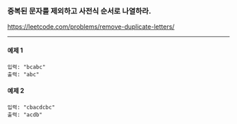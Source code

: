 ### 중복된 문자를 제외하고 사전식 순서로 나열하라.
https://leetcode.com/problems/remove-duplicate-letters/
***

#### 예제 1
```commandline
입력: "bcabc"
출력: "abc"
```

#### 예제 2
```commandline
입력: "cbacdcbc"
출력: "acdb"
```